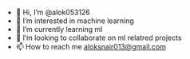 - 👋 Hi, I’m @alok053126
- 👀 I’m interested in machine learning
- 🌱 I’m currently learning ml 
- 💞️ I’m looking to collaborate on ml relatred projects
- 📫 How to reach me aloksnair013@gmail.com



<!---
alok053126/alok053126 is a ✨ special ✨ repository because its `README.md` (this file) appears on your GitHub profile.
You can click the Preview link to take a look at your changes.
--->
